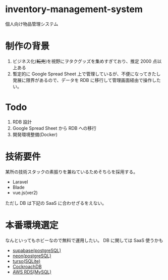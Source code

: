 # inventory-management-system

個人向け物品管理システム

# 制作の背景

1. ビジネス化(~~転売~~)を視野にヲタクグッズを集めすぎており、推定 2000 点以上ある
2. 暫定的に Google Spread Sheet 上で管理しているが、不便になってきたし発展に限界があるので、データを RDB に移行して管理画面経由で操作したい。

# Todo

1. RDB 設計
2. Google Spread Sheet から RDB への移行
3. 開発環境整備(Docker)

# 技術要件

某所の技術スタックの素振りを兼ねているためそちらを採用する。

- Laravel
- Blade
- vue.js(ver2)

ただし DB は下記の SaaS に合わせざるをえない。

# 本番環境選定

なんといってもホビーなので無料で運用したい。
DB に関しては SaaS 使うかも

- [supabase(postgreSQL)](https://supabase.com/)
- [neon(postgreSQL)](https://neon.tech/)
- [turso(SQLite)](https://turso.tech/)
- [CockroachDB](https://www.cockroachlabs.com/lp/serverless/)
- [AWS RDS(MySQL)](https://aws.amazon.com/jp/rds/)
